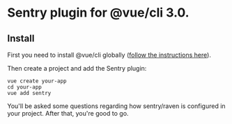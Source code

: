 # Sentry plugin for @vue/cli 3.0.

## Install
First you need to install @vue/cli globally ([follow the instructions here](https://cli.vuejs.org/)).

Then create a project and add the Sentry plugin:

```
vue create your-app
cd your-app
vue add sentry
```

You'll be asked some questions regarding how sentry/raven is configured in your project. After that, you're good to go.